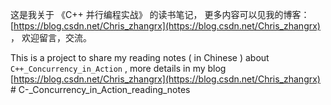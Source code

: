 
这是我关于 《C++ 并行编程实战》 的读书笔记， 更多内容可以见我的博客： [https://blog.csdn.net/Chris_zhangrx](https://blog.csdn.net/Chris_zhangrx) ， 欢迎留言，交流。

This is a project to share my reading notes ( in Chinese ) about ` C++_Concurrency_in_Action` , more details in my blog [https://blog.csdn.net/Chris_zhangrx](https://blog.csdn.net/Chris_zhangrx) # C-_Concurrency_in_Action_reading_notes
